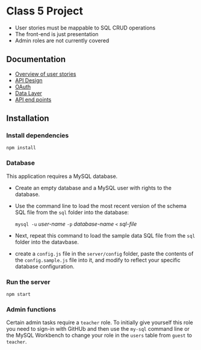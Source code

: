 # Class 5 Project

- User stories must be mappable to SQL CRUD operations
- The front-end is just presentation
- Admin roles are not currently covered

## Documentation

* [Overview of user stories](https://github.com/hyf-project5/super-duper-5/blob/master/docs/README.USERSTORIES.md)
* [API Design](https://github.com/hyf-project5/super-duper-5/blob/master/docs/README.API-DESIGN.md)
* [OAuth](https://github.com/hyf-project5/super-duper-5/blob/master/docs/README.GitHubOAuth.md)
* [Data Layer](https://github.com/hyf-project5/super-duper-5/blob/master/docs/README.datalayer.md)
* [API end points](https://github.com/hyf-project5/hyfer/blob/master/docs/README.api-endpoints.md)

## Installation


### Install dependencies

```
npm install
```

### Database

This application requires a MySQL database.

- Create an empty database and a MySQL user with rights to the database.

- Use the command line to load the most recent version of the schema SQL file from the `sql` folder into the database:
    
    `mysql -u` _user-name_ `-p` _database-name_ `<` _sql-file_

- Next, repeat this command to load the sample data SQL file from the `sql` folder into the datavbase.

- create a `config.js` file in the `server/config` folder, paste the contents of the `config.sample.js` file into it, and modify to reflect your specific database configuration.

### Run the server

```
npm start
```

### Admin functions

Certain admin tasks require a `teacher` role. To initially give yourself this role you need to sign-in with GitHUb and then use the `my-sql` command line or the MySQL Workbench to change your role in the `users` table from `guest` to `teacher`.
